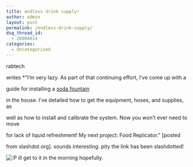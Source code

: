 ```yaml
---
title: endless drink supply!
author: admin
layout: post
permalink: /endless-drink-supply/
dsq_thread_id:
  - 26004014
categories:
  - Uncategorized
---
```

rabtech</a>

writes *"I&#8217;m very lazy. As part of that continuing effort, I&#8217;ve come up with a</p> 

guide for installing a [soda fountain][1]

in the house. I&#8217;ve detailed how to get the equipment, hoses, and supplies, as

well as how to install and calibrate the system. Now you won&#8217;t ever need to move

for lack of liquid refreshment! My next project: Food Replicator."</i> [posted</p> 

from slashdot.org</a>]. sounds interesting. pity the link has been slashdotted!

<img src="http://blog.lotas-smartman.net/wp-includes/images/smilies/icon_razz.gif" alt=":P" class="wp-smiley" /> ill get to it in the morning hopefully.

 [1]: http://www.boneville.net/soda/